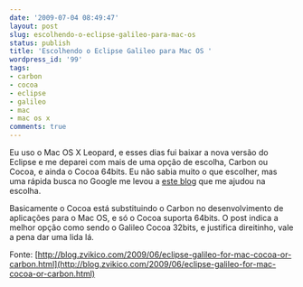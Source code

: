 ```yaml
---
date: '2009-07-04 08:49:47'
layout: post
slug: escolhendo-o-eclipse-galileo-para-mac-os
status: publish
title: 'Escolhendo o Eclipse Galileo para Mac OS '
wordpress_id: '99'
tags:
- carbon
- cocoa
- eclipse
- galileo
- mac
- mac os x
comments: true
---
```


Eu uso o Mac OS X Leopard, e esses dias fui baixar a nova versão do Eclipse e me deparei com mais de uma opção de escolha, Carbon ou Cocoa, e ainda o Cocoa 64bits. Eu não sabia muito o que escolher, mas uma rápida busca no Google me levou a [este blog](http://blog.zvikico.com/2009/06/eclipse-galileo-for-mac-cocoa-or-carbon.html) que me ajudou na escolha.  
     
Basicamente o Cocoa está substituindo o Carbon no desenvolvimento de aplicações para o Mac OS, e só o Cocoa suporta 64bits. O post indica a melhor opção como sendo o Galileo Cocoa 32bits, e justifica direitinho, vale a pena dar uma lida lá.  
     
Fonte: [http://blog.zvikico.com/2009/06/eclipse-galileo-for-mac-cocoa-or-carbon.html](http://blog.zvikico.com/2009/06/eclipse-galileo-for-mac-cocoa-or-carbon.html)